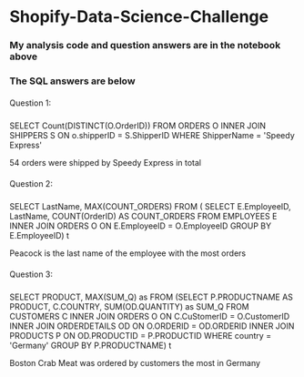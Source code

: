 # Shopify-Data-Science-Challenge

### My analysis code and question answers are in the notebook above
### The SQL answers are below

#### 
Question 1: 
#####
SELECT Count(DISTINCT(O.OrderID))
FROM ORDERS O
INNER JOIN SHIPPERS S ON o.shipperID = S.ShipperID
WHERE ShipperName = 'Speedy Express'


54 orders were shipped by Speedy Express in total
####
Question 2:
#####
SELECT LastName, MAX(COUNT_ORDERS)
FROM 
(
SELECT E.EmployeeID, LastName, COUNT(OrderID) AS COUNT_ORDERS
FROM EMPLOYEES E INNER JOIN ORDERS O ON E.EmployeeID = O.EmployeeID
GROUP BY E.EmployeeID) t
 
Peacock is the last name of the employee with the most orders
####
Question 3:
#####
SELECT PRODUCT, MAX(SUM_Q) as
FROM 
(SELECT P.PRODUCTNAME AS PRODUCT, C.COUNTRY, SUM(OD.QUANTITY) as SUM_Q
FROM CUSTOMERS C INNER JOIN ORDERS O ON C.CuStomerID = O.CustomerID
INNER JOIN ORDERDETAILS OD ON O.ORDERID = OD.ORDERID
INNER JOIN PRODUCTS P ON OD.PRODUCTID = P.PRODUCTID
WHERE country = 'Germany'
GROUP BY P.PRODUCTNAME) t

Boston Crab Meat was ordered by customers the most in Germany
